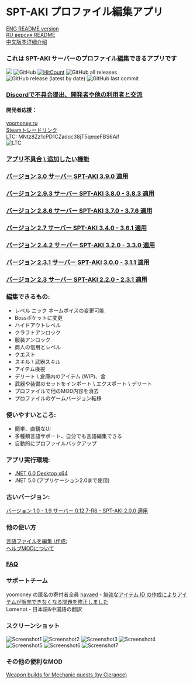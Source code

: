 # SPT-AKI プロファイル編集アプリ 
[ENG README version](ENGREADME.md)\
[RU версия README](README.md)\
[中文版本详细介绍](CHREADME.md)
### これは SPT-AKI サーバーのプロファイル編集できるアプリです
<a href="https://github.com/SkiTles55/SPT-AKI-Profile-Editor/releases/latest"><img src="https://img.shields.io/github/v/release/SkiTles55/SPT-AKI-Profile-Editor"></a>
  ![GitHub](https://img.shields.io/github/license/SkiTles55/SPT-AKI-Profile-Editor)
  [![HitCount](http://hits.dwyl.com/SkiTles55/SPT-AKI-Profile-Editor.svg?style=flat-square)](http://hits.dwyl.com/SkiTles55/SPT-AKI-Profile-Editor)
  ![GitHub all releases](https://img.shields.io/github/downloads/SkiTles55/SPT-AKI-Profile-Editor/total)
  ![GitHub release (latest by date)](https://img.shields.io/github/downloads/SkiTles55/SPT-AKI-Profile-Editor/latest/total)
  ![GitHub last commit](https://img.shields.io/github/last-commit/SkiTles55/SPT-AKI-Profile-Editor)
  
### [Discordで不具合提出、開発者や他の利用者と交流](https://discord.gg/NTwSA4AfRP)

#### 開発者応援：
[yoomoney.ru](https://yoomoney.ru/to/410015658095326)\
[Steamトレードリンク](https://steamcommunity.com/tradeoffer/new/?partner=350485380%26token=zCrhUwxR)\
LTC: MNtz8Zz1cPD1CZadoc38jT5qeqeFBS6Aif\
![LTC](SPT-AKI%20Profile%20Editor/Resources/Images/ltcWallet.png?raw=true)

### [アプリ不具合 \ 追加したい機能](https://github.com/SkiTles55/SPT-AKI-Profile-Editor/issues/new/choose)

### [バージョン 3.0 サーバー SPT-AKI 3.9.0 適用](https://github.com/SkiTles55/SPT-AKI-Profile-Editor/releases/tag/3.0)
### [バージョン 2.9.3 サーバー SPT-AKI 3.8.0 - 3.8.3 適用](https://github.com/SkiTles55/SPT-AKI-Profile-Editor/releases/tag/2.9.3)
### [バージョン 2.8.6 サーバー SPT-AKI 3.7.0 - 3.7.6 適用](https://github.com/SkiTles55/SPT-AKI-Profile-Editor/releases/tag/2.8.6)
### [バージョン 2.7 サーバー SPT-AKI 3.4.0 - 3.6.1 適用](https://github.com/SkiTles55/SPT-AKI-Profile-Editor/releases/tag/2.7)
### [バージョン 2.4.2 サーバー SPT-AKI 3.2.0 - 3.3.0 適用](https://github.com/SkiTles55/SPT-AKI-Profile-Editor/releases/tag/2.4.2)
### [バージョン 2.3.1 サーバー SPT-AKI 3.0.0 - 3.1.1 適用](https://github.com/SkiTles55/SPT-AKI-Profile-Editor/releases/tag/2.3.1)
### [バージョン 2.3 サーバー SPT-AKI 2.2.0 - 2.3.1 適用](https://github.com/SkiTles55/SPT-AKI-Profile-Editor/releases/tag/2.3)

### 編集できるもの:
* レベル ニック ネームボイスの変更可能
* Bossポケットに変更 
* ハイドアウトレベル
* クラフトアンロック
* 服装アンロック
* 商人の信用とレベル
* クエスト
* スキル \ 武器スキル
* アイテム検視 
* デリート \ 倉庫内のアイテム (WIP)、金
* 武器や装備のセットをインポート \ エクスポート \ デリート
* プロファイルで他のMOD内容を消去
* プロファイルのゲームバージョン転移

### 使いやすいところ:  
* 簡単、直観なUI
* 多種類言語サポート、自分でも言語編集できる
* 自動的にプロファイルバックアップ

### アプリ実行環境:
* [.NET 6.0 Desktop x64](https://dotnet.microsoft.com/ja-jp/download/dotnet/thank-you/runtime-desktop-6.0.4-windows-x64-installer)
* .NET 5.0 (アプリケーション2.0まで使用)

### 古いバージョン:
[バージョン 1.0 - 1.9 サーバー 0.12.7-R6 - SPT-AKI 2.0.0 適用](https://github.com/SkiTles55/SP-EFT-ProfileEditor#readme)

### 他の使い方
[言語ファイルを編集 \作成:](/Guidelines/LocalizationsCH.md)\
[ヘルプMODについて](/Guidelines/ModHelperCH.md)

### [FAQ](JPFAQ.md)

### サポートチーム 
yoomoney の匿名の寄付者全員
[havaed](https://github.com/havaed) - [無効なアイテム ID の作成によりアイテムが販売できなくなる問題を修正しました](https://github.com/SkiTles55/SPT-AKI-Profile-Editor/pull/68)\
Lomenot - 日本語&中国語の翻訳

### スクリーンショット
![Screenshot1](/screenshots/1CH.png?raw=true)
![Screenshot2](/screenshots/2CH.png?raw=true)
![Screenshot3](/screenshots/3CH.png?raw=true)
![Screenshot4](/screenshots/4CH.png?raw=true)
![Screenshot5](/screenshots/5CH.png?raw=true)
![Screenshot6](/screenshots/6CH.png?raw=true)
![Screenshot7](/screenshots/7CH.png?raw=true)

### その他の便利なMOD
[Weapon builds for Mechanic quests (by Clerance)](https://hub.sp-tarkov.com/files/file/1310-gunsmith-presets-updated/)
